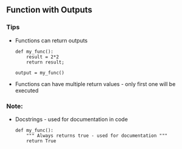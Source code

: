 
## Function with Outputs

### Tips

- Functions can return outputs
    ```
    def my_func():
        result = 2*2
        return result;

    output = my_func()
    ```
- Functions can have multiple return values - only first one will be executed




### Note: 
- Docstrings - used for documentation in code
    ```
    def my_func():
        """ Always returns true - used for documentation """
        return True
    ```
